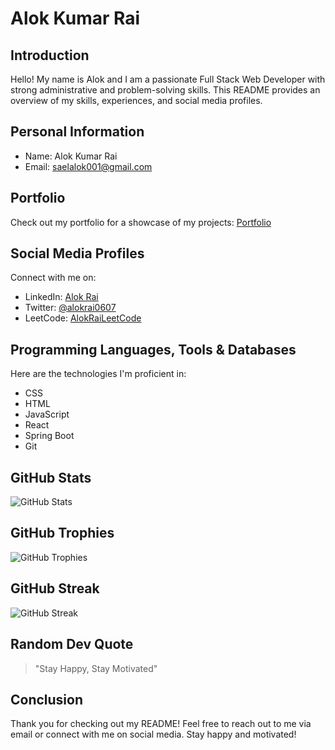 # Alok Kumar Rai

## Introduction
Hello! My name is Alok and I am a passionate Full Stack Web Developer with strong administrative and problem-solving skills. This README provides an overview of my skills, experiences, and social media profiles.

## Personal Information
- Name: Alok Kumar Rai
- Email: saelalok001@gmail.com

## Portfolio
Check out my portfolio for a showcase of my projects: [Portfolio](https://alokrai0607.github.io/)

## Social Media Profiles
Connect with me on:

- LinkedIn: [Alok Rai](https://www.linkedin.com/in/alok-rai-004b35142/)
- Twitter: [@alokrai0607](https://twitter.com/@alokrai0607)
- LeetCode: [AlokRaiLeetCode](https://leetcode.com/saelalok001/)

## Programming Languages, Tools & Databases
Here are the technologies I'm proficient in:

- CSS
- HTML
- JavaScript
- React
- Spring Boot
- Git

## GitHub Stats
![GitHub Stats](https://github-readme-stats.vercel.app/api?username=alokrai0607&show_icons=true&theme=algolia&count_private=true)

## GitHub Trophies
![GitHub Trophies](https://github-profile-trophy.vercel.app/?username=alokrai0607&theme=algolia)

## GitHub Streak
![GitHub Streak](https://github-readme-streak-stats.herokuapp.com/?user=alokrai0607&theme=algolia)

## Random Dev Quote
> "Stay Happy, Stay Motivated"

## Conclusion
Thank you for checking out my README! Feel free to reach out to me via email or connect with me on social media. Stay happy and motivated!
